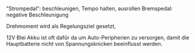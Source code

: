 "Strompedal": beschleunigen, Tempo halten, ausrollen
Bremspedal: negative Beschleunigung

Drehmoment wird als Regelungsziel gesetzt, 

12V Blei Akku ist oft dafür da um Auto-Peripherien zu versorgen, damit die Hauptbatterie nicht von Spannungsknicken beeinflusst werden.